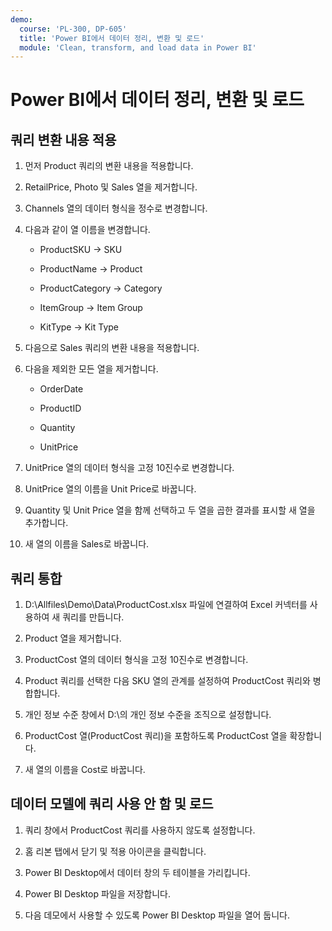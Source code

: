 ```yaml
---
demo:
  course: 'PL-300, DP-605'
  title: 'Power BI에서 데이터 정리, 변환 및 로드'
  module: 'Clean, transform, and load data in Power BI'
---
```


# Power BI에서 데이터 정리, 변환 및 로드

## 쿼리 변환 내용 적용

1. 먼저 Product 쿼리의 변환 내용을 적용합니다.

1. RetailPrice, Photo 및 Sales 열을 제거합니다.

1. Channels 열의 데이터 형식을 정수로 변경합니다.

1. 다음과 같이 열 이름을 변경합니다.

    - ProductSKU -> SKU

    - ProductName -> Product

    - ProductCategory -> Category

    - ItemGroup -> Item Group

    - KitType -> Kit Type

1. 다음으로 Sales 쿼리의 변환 내용을 적용합니다.

1. 다음을 제외한 모든 열을 제거합니다.

    - OrderDate

    - ProductID

    - Quantity

    - UnitPrice

1. UnitPrice 열의 데이터 형식을 고정 10진수로 변경합니다.

1. UnitPrice 열의 이름을 Unit Price로 바꿉니다.

1. Quantity 및 Unit Price 열을 함께 선택하고 두 열을 곱한 결과를 표시할 새 열을 추가합니다.

1. 새 열의 이름을 Sales로 바꿉니다.

## 쿼리 통합

1. D:\Allfiles\Demo\Data\ProductCost.xlsx 파일에 연결하여 Excel 커넥터를 사용하여 새 쿼리를 만듭니다.

1. Product 열을 제거합니다.

1. ProductCost 열의 데이터 형식을 고정 10진수로 변경합니다.

1. Product 쿼리를 선택한 다음 SKU 열의 관계를 설정하여 ProductCost 쿼리와 병합합니다.

1. 개인 정보 수준 창에서 D:\의 개인 정보 수준을 조직으로 설정합니다.

1. ProductCost 열(ProductCost 쿼리)을 포함하도록 ProductCost 열을 확장합니다.

1. 새 열의 이름을 Cost로 바꿉니다.

## 데이터 모델에 쿼리 사용 안 함 및 로드

1. 쿼리 창에서 ProductCost 쿼리를 사용하지 않도록 설정합니다.

1. 홈 리본 탭에서 닫기 및 적용 아이콘을 클릭합니다.

1. Power BI Desktop에서 데이터 창의 두 테이블을 가리킵니다.

1. Power BI Desktop 파일을 저장합니다.

1. 다음 데모에서 사용할 수 있도록 Power BI Desktop 파일을 열어 둡니다.
